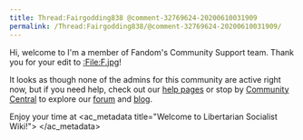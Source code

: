 ```yaml
---
title: Thread:Fairgodding838 @comment-32769624-20200610031909
permalink: /Thread:Fairgodding838/@comment-32769624-20200610031909/
---
```


Hi, welcome to I'm a member of Fandom's Community Support team. Thank
you for your edit to [:<File:F.jpg>](:File:F.jpg "wikilink")!

It looks as though none of the admins for this community are active
right now, but if you need help, check out our [help
pages](Help:Contents "wikilink") or stop by [Community
Central](w:c:community:main_page "wikilink") to explore our
[forum](w:forums "wikilink") and [blog](w:sblog "wikilink").

Enjoy your time at
<ac_metadata title="Welcome to Libertarian Socialist Wiki!">
</ac_metadata>